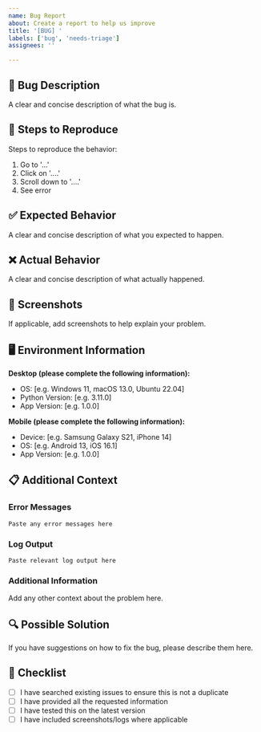 ```yaml
---
name: Bug Report
about: Create a report to help us improve
title: '[BUG] '
labels: ['bug', 'needs-triage']
assignees: ''

---
```


## 🐛 Bug Description

A clear and concise description of what the bug is.

## 🔄 Steps to Reproduce

Steps to reproduce the behavior:

1. Go to '...'
2. Click on '....'
3. Scroll down to '....'
4. See error

## ✅ Expected Behavior

A clear and concise description of what you expected to happen.

## ❌ Actual Behavior

A clear and concise description of what actually happened.

## 📱 Screenshots

If applicable, add screenshots to help explain your problem.

## 🖥️ Environment Information

**Desktop (please complete the following information):**
- OS: [e.g. Windows 11, macOS 13.0, Ubuntu 22.04]
- Python Version: [e.g. 3.11.0]
- App Version: [e.g. 1.0.0]

**Mobile (please complete the following information):**
- Device: [e.g. Samsung Galaxy S21, iPhone 14]
- OS: [e.g. Android 13, iOS 16.1]
- App Version: [e.g. 1.0.0]

## 📋 Additional Context

### Error Messages

```
Paste any error messages here
```

### Log Output

```
Paste relevant log output here
```

### Additional Information

Add any other context about the problem here.

## 🔍 Possible Solution

If you have suggestions on how to fix the bug, please describe them here.

## 📝 Checklist

- [ ] I have searched existing issues to ensure this is not a duplicate
- [ ] I have provided all the requested information
- [ ] I have tested this on the latest version
- [ ] I have included screenshots/logs where applicable